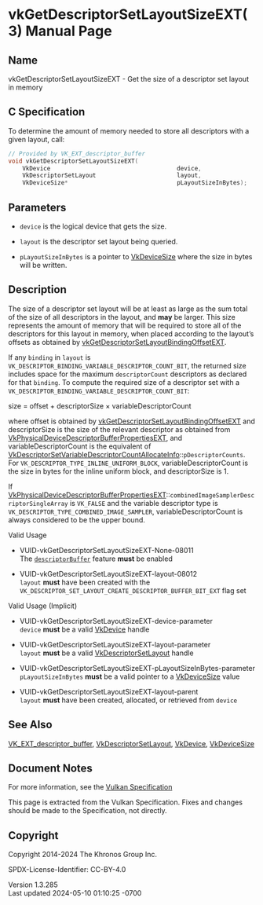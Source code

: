 # vkGetDescriptorSetLayoutSizeEXT(3) Manual Page

## Name

vkGetDescriptorSetLayoutSizeEXT - Get the size of a descriptor set
layout in memory



## <a href="#_c_specification" class="anchor"></a>C Specification

To determine the amount of memory needed to store all descriptors with a
given layout, call:

``` c
// Provided by VK_EXT_descriptor_buffer
void vkGetDescriptorSetLayoutSizeEXT(
    VkDevice                                    device,
    VkDescriptorSetLayout                       layout,
    VkDeviceSize*                               pLayoutSizeInBytes);
```

## <a href="#_parameters" class="anchor"></a>Parameters

- `device` is the logical device that gets the size.

- `layout` is the descriptor set layout being queried.

- `pLayoutSizeInBytes` is a pointer to [VkDeviceSize](https://registry.khronos.org/vulkan/specs/1.3-extensions/man/html/VkDeviceSize.html)
  where the size in bytes will be written.

## <a href="#_description" class="anchor"></a>Description

The size of a descriptor set layout will be at least as large as the sum
total of the size of all descriptors in the layout, and **may** be
larger. This size represents the amount of memory that will be required
to store all of the descriptors for this layout in memory, when placed
according to the layout’s offsets as obtained by
[vkGetDescriptorSetLayoutBindingOffsetEXT](https://registry.khronos.org/vulkan/specs/1.3-extensions/man/html/vkGetDescriptorSetLayoutBindingOffsetEXT.html).

If any `binding` in `layout` is
`VK_DESCRIPTOR_BINDING_VARIABLE_DESCRIPTOR_COUNT_BIT`, the returned size
includes space for the maximum `descriptorCount` descriptors as declared
for that `binding`. To compute the required size of a descriptor set
with a `VK_DESCRIPTOR_BINDING_VARIABLE_DESCRIPTOR_COUNT_BIT`:

  
size = offset + descriptorSize × variableDescriptorCount

where offset is obtained by
[vkGetDescriptorSetLayoutBindingOffsetEXT](https://registry.khronos.org/vulkan/specs/1.3-extensions/man/html/vkGetDescriptorSetLayoutBindingOffsetEXT.html)
and descriptorSize is the size of the relevant descriptor as obtained
from
[VkPhysicalDeviceDescriptorBufferPropertiesEXT](https://registry.khronos.org/vulkan/specs/1.3-extensions/man/html/VkPhysicalDeviceDescriptorBufferPropertiesEXT.html),
and variableDescriptorCount is the equivalent of
[VkDescriptorSetVariableDescriptorCountAllocateInfo](https://registry.khronos.org/vulkan/specs/1.3-extensions/man/html/VkDescriptorSetVariableDescriptorCountAllocateInfo.html)::`pDescriptorCounts`.
For `VK_DESCRIPTOR_TYPE_INLINE_UNIFORM_BLOCK`, variableDescriptorCount
is the size in bytes for the inline uniform block, and descriptorSize is
1.

If
[VkPhysicalDeviceDescriptorBufferPropertiesEXT](https://registry.khronos.org/vulkan/specs/1.3-extensions/man/html/VkPhysicalDeviceDescriptorBufferPropertiesEXT.html)::`combinedImageSamplerDescriptorSingleArray`
is `VK_FALSE` and the variable descriptor type is
`VK_DESCRIPTOR_TYPE_COMBINED_IMAGE_SAMPLER`, variableDescriptorCount is
always considered to be the upper bound.

Valid Usage

- <a href="#VUID-vkGetDescriptorSetLayoutSizeEXT-None-08011"
  id="VUID-vkGetDescriptorSetLayoutSizeEXT-None-08011"></a>
  VUID-vkGetDescriptorSetLayoutSizeEXT-None-08011  
  The <a
  href="https://registry.khronos.org/vulkan/specs/1.3-extensions/html/vkspec.html#features-descriptorBuffer"
  target="_blank" rel="noopener"><code>descriptorBuffer</code></a>
  feature **must** be enabled

- <a href="#VUID-vkGetDescriptorSetLayoutSizeEXT-layout-08012"
  id="VUID-vkGetDescriptorSetLayoutSizeEXT-layout-08012"></a>
  VUID-vkGetDescriptorSetLayoutSizeEXT-layout-08012  
  `layout` **must** have been created with the
  `VK_DESCRIPTOR_SET_LAYOUT_CREATE_DESCRIPTOR_BUFFER_BIT_EXT` flag set

Valid Usage (Implicit)

- <a href="#VUID-vkGetDescriptorSetLayoutSizeEXT-device-parameter"
  id="VUID-vkGetDescriptorSetLayoutSizeEXT-device-parameter"></a>
  VUID-vkGetDescriptorSetLayoutSizeEXT-device-parameter  
  `device` **must** be a valid [VkDevice](https://registry.khronos.org/vulkan/specs/1.3-extensions/man/html/VkDevice.html) handle

- <a href="#VUID-vkGetDescriptorSetLayoutSizeEXT-layout-parameter"
  id="VUID-vkGetDescriptorSetLayoutSizeEXT-layout-parameter"></a>
  VUID-vkGetDescriptorSetLayoutSizeEXT-layout-parameter  
  `layout` **must** be a valid
  [VkDescriptorSetLayout](https://registry.khronos.org/vulkan/specs/1.3-extensions/man/html/VkDescriptorSetLayout.html) handle

- <a
  href="#VUID-vkGetDescriptorSetLayoutSizeEXT-pLayoutSizeInBytes-parameter"
  id="VUID-vkGetDescriptorSetLayoutSizeEXT-pLayoutSizeInBytes-parameter"></a>
  VUID-vkGetDescriptorSetLayoutSizeEXT-pLayoutSizeInBytes-parameter  
  `pLayoutSizeInBytes` **must** be a valid pointer to a
  [VkDeviceSize](https://registry.khronos.org/vulkan/specs/1.3-extensions/man/html/VkDeviceSize.html) value

- <a href="#VUID-vkGetDescriptorSetLayoutSizeEXT-layout-parent"
  id="VUID-vkGetDescriptorSetLayoutSizeEXT-layout-parent"></a>
  VUID-vkGetDescriptorSetLayoutSizeEXT-layout-parent  
  `layout` **must** have been created, allocated, or retrieved from
  `device`

## <a href="#_see_also" class="anchor"></a>See Also

[VK_EXT_descriptor_buffer](https://registry.khronos.org/vulkan/specs/1.3-extensions/man/html/VK_EXT_descriptor_buffer.html),
[VkDescriptorSetLayout](https://registry.khronos.org/vulkan/specs/1.3-extensions/man/html/VkDescriptorSetLayout.html),
[VkDevice](https://registry.khronos.org/vulkan/specs/1.3-extensions/man/html/VkDevice.html), [VkDeviceSize](https://registry.khronos.org/vulkan/specs/1.3-extensions/man/html/VkDeviceSize.html)

## <a href="#_document_notes" class="anchor"></a>Document Notes

For more information, see the <a
href="https://registry.khronos.org/vulkan/specs/1.3-extensions/html/vkspec.html#vkGetDescriptorSetLayoutSizeEXT"
target="_blank" rel="noopener">Vulkan Specification</a>

This page is extracted from the Vulkan Specification. Fixes and changes
should be made to the Specification, not directly.

## <a href="#_copyright" class="anchor"></a>Copyright

Copyright 2014-2024 The Khronos Group Inc.

SPDX-License-Identifier: CC-BY-4.0

Version 1.3.285  
Last updated 2024-05-10 01:10:25 -0700
